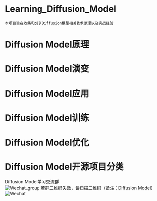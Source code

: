 # Learning_Diffusion_Model
    本项目旨在收集和分享Diffusion模型相关技术原理以及实战经验


# Diffusion Model原理


# Diffusion Model演变


# Diffusion Model应用


# Diffusion Model训练


# Diffusion Model优化


# Diffusion Model开源项目分类

Diffusion Model学习交流群<br>
        ![]([http://www.baidu.com/img/bdlogo.gif](https://github.com/zhendeliu/Learning_Diffusion_Model/blob/main/wechat_group.jpg) "Wechat_group")
若群二维码失效，请扫描二维码（备注：Diffusion Model）
        ![]([http://www.baidu.com/img/bdlogo.gif](https://github.com/zhendeliu/Learning_Diffusion_Model/blob/main/wechat.jpg) "Wechat")

